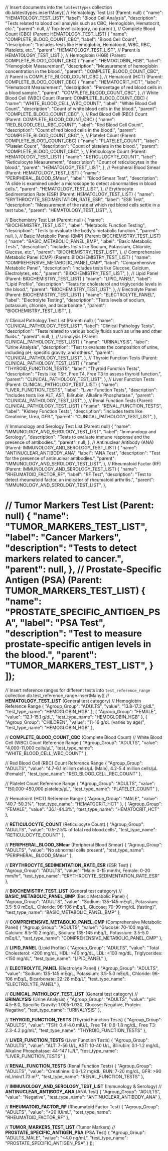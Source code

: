 // Insert documents into the `labtesttypes` collection
db.labtesttypes.insertMany([
// Hematology Test List (Parent: null)
{
"name": "HEMATOLOGY_TEST_LIST",
"label": "Blood Cell Analysis",
"description": "Tests related to blood cell analysis such as CBC, Hemoglobin, Hematocrit, etc.",
"parent": null, // Top-level category, no parent
},
// Complete Blood Count (CBC) (Parent: HEMATOLOGY_TEST_LIST)
{
"name": "COMPLETE_BLOOD_COUNT_CBC",
"label": "Blood Cell Count",
"description": "Includes tests like Hemoglobin, Hematocrit, WBC, RBC, Platelets, etc.",
"parent": "HEMATOLOGY_TEST_LIST", // Parent is HEMATOLOGY_TEST_LIST
},
// Hemoglobin (HGB) (Parent: COMPLETE_BLOOD_COUNT_CBC)
{
"name": "HEMOGLOBIN_HGB",
"label": "Hemoglobin Measurement",
"description": "Measurement of hemoglobin concentration in the blood.",
"parent": "COMPLETE_BLOOD_COUNT_CBC", // Parent is COMPLETE_BLOOD_COUNT_CBC
},
// Hematocrit (HCT) (Parent: COMPLETE_BLOOD_COUNT_CBC)
{
"name": "HEMATOCRIT_HCT",
"label": "Hematocrit Measurement",
"description": "Percentage of red blood cells in a blood sample.",
"parent": "COMPLETE_BLOOD_COUNT_CBC",
},
// White Blood Cell (WBC) Count (Parent: COMPLETE_BLOOD_COUNT_CBC)
{
"name": "WHITE_BLOOD_CELL_WBC_COUNT",
"label": "White Blood Cell Count",
"description": "Count of white blood cells in the blood.",
"parent": "COMPLETE_BLOOD_COUNT_CBC",
},
// Red Blood Cell (RBC) Count (Parent: COMPLETE_BLOOD_COUNT_CBC)
{
"name": "RED_BLOOD_CELL_RBC_COUNT",
"label": "Red Blood Cell Count",
"description": "Count of red blood cells in the blood.",
"parent": "COMPLETE_BLOOD_COUNT_CBC",
},
// Platelet Count (Parent: COMPLETE_BLOOD_COUNT_CBC)
{
"name": "PLATELET_COUNT",
"label": "Platelet Count",
"description": "Count of platelets in the blood.",
"parent": "COMPLETE_BLOOD_COUNT_CBC",
},
// Reticulocyte Count (Parent: HEMATOLOGY_TEST_LIST)
{
"name": "RETICULOCYTE_COUNT",
"label": "Reticulocyte Measurement",
"description": "Count of reticulocytes in the blood.",
"parent": "HEMATOLOGY_TEST_LIST",
},
// Peripheral Blood Smear (Parent: HEMATOLOGY_TEST_LIST)
{
"name": "PERIPHERAL_BLOOD_SMear",
"label": "Blood Smear Test",
"description": "A slide is examined under a microscope to detect abnormalities in blood cells.",
"parent": "HEMATOLOGY_TEST_LIST",
},
// Erythrocyte Sedimentation Rate (ESR) (Parent: HEMATOLOGY_TEST_LIST)
{
"name": "ERYTHROCYTE_SEDIMENTATION_RATE_ESR",
"label": "ESR Test",
"description": "Measurement of the rate at which red blood cells settle in a test tube.",
"parent": "HEMATOLOGY_TEST_LIST",
},

// Biochemistry Test List (Parent: null)
{
"name": "BIOCHEMISTRY_TEST_LIST",
"label": "Metabolic Function Testing",
"description": "Tests to evaluate the body's metabolic function.",
"parent": null,
},
// Basic Metabolic Panel (BMP) (Parent: BIOCHEMISTRY_TEST_LIST)
{
"name": "BASIC_METABOLIC_PANEL_BMP",
"label": "Basic Metabolic Tests",
"description": "Includes tests like Sodium, Potassium, Chloride, Glucose, etc.",
"parent": "BIOCHEMISTRY_TEST_LIST",
},
// Comprehensive Metabolic Panel (CMP) (Parent: BIOCHEMISTRY_TEST_LIST)
{
"name": "COMPREHENSIVE_METABOLIC_PANEL_CMP",
"label": "Comprehensive Metabolic Panel",
"description": "Includes tests like Glucose, Calcium, Electrolytes, etc.",
"parent": "BIOCHEMISTRY_TEST_LIST",
},
// Lipid Panel (Parent: BIOCHEMISTRY_TEST_LIST)
{
"name": "LIPID_PANEL",
"label": "Lipid Profile",
"description": "Tests for cholesterol and triglyceride levels in the blood.",
"parent": "BIOCHEMISTRY_TEST_LIST",
},
// Electrolyte Panel (Parent: BIOCHEMISTRY_TEST_LIST)
{
"name": "ELECTROLYTE_PANEL",
"label": "Electrolyte Testing",
"description": "Tests levels of sodium, potassium, chloride, and bicarbonate.",
"parent": "BIOCHEMISTRY_TEST_LIST",
},

// Clinical Pathology Test List (Parent: null)
{
"name": "CLINICAL_PATHOLOGY_TEST_LIST",
"label": "Clinical Pathology Tests",
"description": "Tests related to various bodily fluids such as urine and other fluids.",
"parent": null,
},
// Urinalysis (Parent: CLINICAL_PATHOLOGY_TEST_LIST)
{
"name": "URINALYSIS",
"label": "Urine Analysis",
"description": "Test to evaluate the composition of urine, including pH, specific gravity, and others.",
"parent": "CLINICAL_PATHOLOGY_TEST_LIST",
},
// Thyroid Function Tests (Parent: CLINICAL_PATHOLOGY_TEST_LIST)
{
"name": "THYROID_FUNCTION_TESTS",
"label": "Thyroid Function Tests",
"description": "Tests like TSH, Free T4, Free T3 to assess thyroid function.",
"parent": "CLINICAL_PATHOLOGY_TEST_LIST",
},
// Liver Function Tests (Parent: CLINICAL_PATHOLOGY_TEST_LIST)
{
"name": "LIVER_FUNCTION_TESTS",
"label": "Liver Function Tests",
"description": "Includes tests like ALT, AST, Bilirubin, Alkaline Phosphatase.",
"parent": "CLINICAL_PATHOLOGY_TEST_LIST",
},
// Renal Function Tests (Parent: CLINICAL_PATHOLOGY_TEST_LIST)
{
"name": "RENAL_FUNCTION_TESTS",
"label": "Kidney Function Tests",
"description": "Includes tests like Creatinine, Urea, GFR.",
"parent": "CLINICAL_PATHOLOGY_TEST_LIST",
},

// Immunology and Serology Test List (Parent: null)
{
"name": "IMMUNOLOGY_AND_SEROLOGY_TEST_LIST",
"label": "Immunology and Serology",
"description": "Tests to evaluate immune response and the presence of antibodies.",
"parent": null,
},
// Antinuclear Antibody (ANA) (Parent: IMMUNOLOGY_AND_SEROLOGY_TEST_LIST)
{
"name": "ANTINUCLEAR_ANTIBODY_ANA",
"label": "ANA Test",
"description": "Test for the presence of antinuclear antibodies.",
"parent": "IMMUNOLOGY_AND_SEROLOGY_TEST_LIST",
},
// Rheumatoid Factor (RF) (Parent: IMMUNOLOGY_AND_SEROLOGY_TEST_LIST)
{
"name": "RHEUMATOID_FACTOR_RF",
"label": "RF Test",
"description": "Test to detect rheumatoid factor, an indicator of rheumatoid arthritis.",
"parent": "IMMUNOLOGY_AND_SEROLOGY_TEST_LIST",
},

// Tumor Markers Test List (Parent: null)
{
"name": "TUMOR_MARKERS_TEST_LIST",
"label": "Cancer Markers",
"description": "Tests to detect markers related to cancer.",
"parent": null,
},
// Prostate-Specific Antigen (PSA) (Parent: TUMOR_MARKERS_TEST_LIST)
{
"name": "PROSTATE_SPECIFIC_ANTIGEN_PSA",
"label": "PSA Test",
"description": "Test to measure prostate-specific antigen levels in the blood.",
"parent": "TUMOR_MARKERS_TEST_LIST",
}
]);
================

// Insert reference ranges for different tests into `test_reference_range` collection
db.test_reference_range.insertMany([
// **HEMATOLOGY_TEST_LIST** (General test category)
// Hemoglobin Reference Range
{
"Agroup_Group": "ADULTS",
"value": "13.8-17.2 g/dL",
"test_type_name": "HEMOGLOBIN_HGB"
},
{
"Agroup_Group": "FEMALE",
"value": "12.1-15.1 g/dL",
"test_type_name": "HEMOGLOBIN_HGB"
},
{
"Agroup_Group": "CHILDREN",
"value": "11-16 g/dL (varies by age)",
"test_type_name": "HEMOGLOBIN_HGB"
},

// **COMPLETE_BLOOD_COUNT_CBC** (Complete Blood Count)
// White Blood Cell (WBC) Count Reference Range
{
"Agroup_Group": "ADULTS",
"value": "4,000-11,000 cells/μL",
"test_type_name": "WHITE_BLOOD_CELL_WBC_COUNT"
},

// Red Blood Cell (RBC) Count Reference Range
{
"Agroup_Group": "ADULTS",
"value": "4.7-6.1 million cells/μL (Male), 4.2-5.4 million cells/μL (Female)",
"test_type_name": "RED_BLOOD_CELL_RBC_COUNT"
},

// Platelet Count Reference Range
{
"Agroup_Group": "ADULTS",
"value": "150,000-450,000 platelets/μL",
"test_type_name": "PLATELET_COUNT"
},

// Hematocrit (HCT) Reference Range
{
"Agroup_Group": "MALE",
"value": "40.7-50.3%",
"test_type_name": "HEMATOCRIT_HCT"
},
{
"Agroup_Group": "FEMALE",
"value": "36.1-44.3%",
"test_type_name": "HEMATOCRIT_HCT"
},

// **RETICULOCYTE_COUNT** (Reticulocyte Count)
{
"Agroup_Group": "ADULTS",
"value": "0.5-2.5% of total red blood cells",
"test_type_name": "RETICULOCYTE_COUNT"
},

// **PERIPHERAL_BLOOD_SMear** (Peripheral Blood Smear)
{
"Agroup_Group": "ADULTS",
"value": "No abnormal cells present",
"test_type_name": "PERIPHERAL_BLOOD_SMear"
},

// **ERYTHROCYTE_SEDIMENTATION_RATE_ESR** (ESR Test)
{
"Agroup_Group": "ADULTS",
"value": "Male: 0-15 mm/hr, Female: 0-20 mm/hr",
"test_type_name": "ERYTHROCYTE_SEDIMENTATION_RATE_ESR"
},

// **BIOCHEMISTRY_TEST_LIST** (General test category)
// **BASIC_METABOLIC_PANEL_BMP** (Basic Metabolic Panel)
{
"Agroup_Group": "ADULTS",
"value": "Sodium: 135-145 mEq/L, Potassium: 3.5-5.0 mEq/L, Chloride: 96-106 mEq/L, Glucose: 70-99 mg/dL (fasting)",
"test_type_name": "BASIC_METABOLIC_PANEL_BMP"
},

// **COMPREHENSIVE_METABOLIC_PANEL_CMP** (Comprehensive Metabolic Panel)
{
"Agroup_Group": "ADULTS",
"value": "Glucose: 70-100 mg/dL, Calcium: 8.5-10.2 mg/dL, Sodium: 135-145 mEq/L, Potassium: 3.5-5.0 mEq/L",
"test_type_name": "COMPREHENSIVE_METABOLIC_PANEL_CMP"
},

// **LIPID_PANEL** (Lipid Profile)
{
"Agroup_Group": "ADULTS",
"value": "Total Cholesterol: <200 mg/dL, HDL: >40 mg/dL, LDL: <100 mg/dL, Triglycerides: <150 mg/dL",
"test_type_name": "LIPID_PANEL"
},

// **ELECTROLYTE_PANEL** (Electrolyte Panel)
{
"Agroup_Group": "ADULTS",
"value": "Sodium: 135-145 mEq/L, Potassium: 3.5-5.0 mEq/L, Chloride: 96-106 mEq/L, Bicarbonate: 22-28 mEq/L",
"test_type_name": "ELECTROLYTE_PANEL"
},

// **CLINICAL_PATHOLOGY_TEST_LIST** (General test category)
// **URINALYSIS** (Urine Analysis)
{
"Agroup_Group": "ADULTS",
"value": "pH: 4.5-8.0, Specific Gravity: 1.005-1.030, Glucose: Negative, Protein: Negative",
"test_type_name": "URINALYSIS"
},

// **THYROID_FUNCTION_TESTS** (Thyroid Function Tests)
{
"Agroup_Group": "ADULTS",
"value": "TSH: 0.4-4.0 mIU/L, Free T4: 0.8-1.8 ng/dL, Free T3: 2.3-4.2 pg/mL",
"test_type_name": "THYROID_FUNCTION_TESTS"
},

// **LIVER_FUNCTION_TESTS** (Liver Function Tests)
{
"Agroup_Group": "ADULTS",
"value": "ALT: 7-56 U/L, AST: 10-40 U/L, Bilirubin: 0.1-1.2 mg/dL, Alkaline Phosphatase: 44-147 IU/L",
"test_type_name": "LIVER_FUNCTION_TESTS"
},

// **RENAL_FUNCTION_TESTS** (Renal Function Tests)
{
"Agroup_Group": "ADULTS",
"value": "Creatinine: 0.6-1.2 mg/dL, BUN: 7-20 mg/dL, GFR: >90 mL/min/1.73 m²",
"test_type_name": "RENAL_FUNCTION_TESTS"
},

// **IMMUNOLOGY_AND_SEROLOGY_TEST_LIST** (Immunology & Serology)
// **ANTINUCLEAR_ANTIBODY_ANA** (ANA Test)
{
"Agroup_Group": "ADULTS",
"value": "Negative",
"test_type_name": "ANTINUCLEAR_ANTIBODY_ANA"
},

// **RHEUMATOID_FACTOR_RF** (Rheumatoid Factor Test)
{
"Agroup_Group": "ADULTS",
"value": "<20 IU/mL",
"test_type_name": "RHEUMATOID_FACTOR_RF"
},

// **TUMOR_MARKERS_TEST_LIST** (Tumor Markers)
// **PROSTATE_SPECIFIC_ANTIGEN_PSA** (PSA Test)
{
"Agroup_Group": "ADULTS_MALE",
"value": "<4.0 ng/mL",
"test_type_name": "PROSTATE_SPECIFIC_ANTIGEN_PSA"
}
]);
